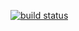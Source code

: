 [![build status](https://secure.travis-ci.org/oleics/node-filecache-server.png)](http://travis-ci.org/oleics/node-filecache-server)
